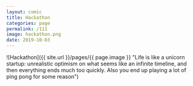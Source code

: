 ```yaml
---
layout: comic
title: Hackathon
categories: page
permalink: /111
image: hackathon.png
date: 2019-10-03
---
```


![Hackathon]({{ site.url }}/pages/{{ page.image }} "Life is like a unicorn startup: unrealistic optimism on what seems like an infinite timeline, and then everything ends much too quickly. Also you end up playing a lot of ping pong for some reason")
